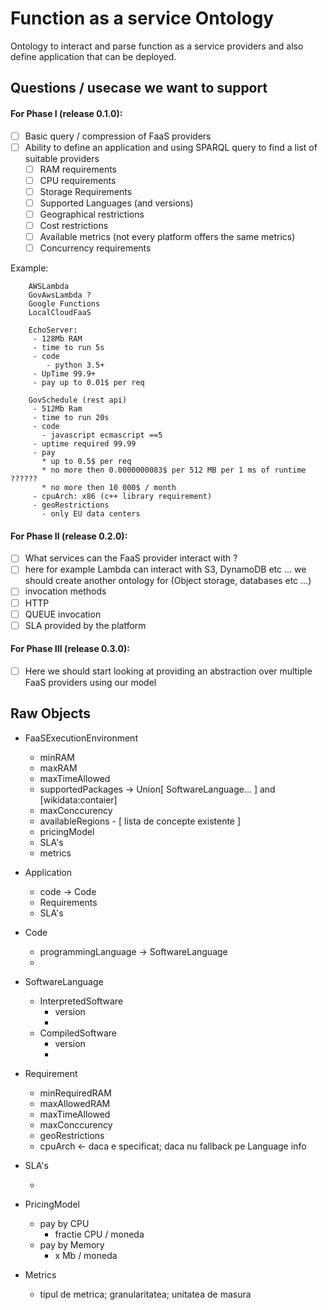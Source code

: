 # Function as a service Ontology
Ontology to interact and parse function as a service providers and also define application that can be deployed.

## Questions / usecase we want to support

#### For Phase I (release 0.1.0):

* [ ] Basic query / compression of FaaS providers
* [ ] Ability to define an application and using SPARQL query to find a list of suitable providers
   *  [ ] RAM requirements
   *  [ ] CPU requirements
   *  [ ] Storage Requirements
   *  [ ] Supported Languages (and versions)
   *  [ ] Geographical restrictions
   *  [ ] Cost restrictions
   *  [ ] Available metrics (not every platform offers the same metrics)
   *  [ ] Concurrency requirements

Example:

```
    AWSLambda
    GovAwsLambda ?
    Google Functions
    LocalCloudFaaS

    EchoServer:
     - 128Mb RAM
     - time to run 5s
     - code
        - python 3.5+
     - UpTime 99.9+
     - pay up to 0.01$ per req

    GovSchedule (rest api)
     - 512Mb Ram
     - time to run 20s
     - code
       - javascript ecmascript ==5
     - uptime required 99.99
     - pay
       * up to 0.5$ per req
       * no more then 0.0000000083$ per 512 MB per 1 ms of runtime ??????
       * no more then 10 000$ / month
     - cpuArch: x86 (c++ library requirement)
     - geoRestrictions
       - only EU data centers
```





#### For Phase II (release 0.2.0):

* [ ] What services can the FaaS provider interact with ?
 * [ ] here for example Lambda can interact with S3, DynamoDB etc ... we should create another ontology for (Object storage, databases etc ...)
* [ ] invocation methods
 * [ ] HTTP
 * [ ] QUEUE invocation
* [ ] SLA provided by the platform

#### For Phase III (release 0.3.0):

* [ ] Here we should start looking at providing an abstraction over multiple FaaS providers using our model


## Raw Objects

- FaaSExecutionEnvironment
  - minRAM
  - maxRAM
  - maxTimeAllowed
  - supportedPackages -> Union[ SoftwareLanguage... ] and [wikidata:contaier]
  - maxConccurency
  - availableRegions - [ lista de concepte existente ]
  - pricingModel
  - SLA's
  - metrics

- Application
  - code -> Code
  - Requirements
  - SLA's




- Code
  - programmingLanguage -> SoftwareLanguage
  -

- SoftwareLanguage
  - InterpretedSoftware
      - version
      - <ce mai gasim despre conceptul asta public>
  - CompiledSoftware
      - version
      - <ce mai gasim despre conceptul asta public>

- Requirement
  - minRequiredRAM
  - maxAllowedRAM
  - maxTimeAllowed
  - maxConccurency
  - geoRestrictions
  - cpuArch <- daca e specificat; daca nu fallback pe Language info

- SLA's
  - <search and figure out how to model this>

- PricingModel
  - pay by CPU
    - fractie CPU / moneda
  - pay by Memory
    - x Mb / moneda

- Metrics
  - tipul de metrica; granularitatea; unitatea de masura
